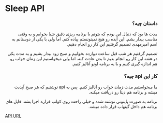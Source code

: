# Sleep API

<div dir="rtl">

### داستان چیه؟

مدت ها بود که دنبال این بودم که بتونم با برنامه ریزی دقیق شبا بخوابم و به وقتی مناسب بیدار بشم. این ایده رو هیچ نمیتونستم پیاده کنم. اما ولی با یکی از دوستانم به اسم امیرمهدی تصمیم گرفتیم این کار رو انجام دهیم.

تصمیم گرفتیم هر شب قبل ساعت دوازده بخوابیم و صبح زود بیدار بشیم و به مدت یکی دو هفته این کار رو انجام بدیم تا بدن عادت کنه. اما ولی میخواستیم این زمان خواب رو هم اندازه گیری کنیم و با یه برنامه اونو آنالیز کنیم.

### کار این api چیه؟

ما میخواستیم مدت زمان خواب رو آنالیز کنیم. پس یه api نوشتیم که هر صبح آپدیت میشه و برنامه هم دیتا رو دریافت میکنه.

برنامه به صورت پایتونی نوشته شده و خیلی راحت روی کولب قراره اجرا بشه. فایل های برنامه هم داخل گیتهاب قرار داده میشه.

</div>

[API URL](https://api.blackiq.ir)